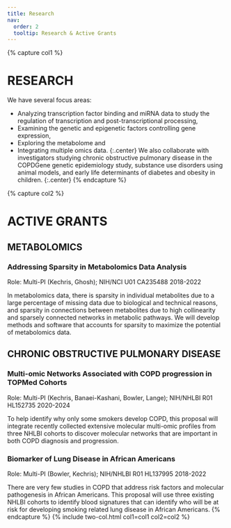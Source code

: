 ```yaml
---
title: Research
nav:
  order: 2
  tooltip: Research & Active Grants
---
```


{% capture col1 %}

# RESEARCH

We have several focus areas:
*  Analyzing transcription factor binding and miRNA data to study the regulation of transcription and post-transcriptional processing,
* Examining the genetic and epigenetic factors controlling gene expression, 
* Exploring the metabolome and 
* Integrating multiple omics data.
{:.center}
 We also collaborate with investigators studying chronic obstructive pulmonary 
disease in the COPDGene genetic epidemiology study, substance use disorders using animal models, and early life 
determinants of diabetes and obesity in children.
{:.center}
{% endcapture %}

{% capture col2 %}

# ACTIVE GRANTS

## METABOLOMICS

### Addressing Sparsity in Metabolomics Data Analysis
Role: Multi-PI (Kechris, Ghosh); NIH/NCI U01 CA235488 2018-2022

In metabolomics data, there is sparsity in individual metabolites due to a large percentage of missing data due to biological and technical reasons,
and sparsity in connections between metabolites due to high collinearity and sparsely connected networks in metabolic pathways.
 We will develop methods and software that accounts for sparsity to maximize the potential of metabolomics data.


## CHRONIC OBSTRUCTIVE PULMONARY DISEASE

### Multi-omic Networks Associated with COPD progression in TOPMed Cohorts
Role: Multi-PI (Kechris, Banaei-Kashani, Bowler, Lange); NIH/NHLBI R01 HL152735 2020-2024

To help identify why only some smokers develop COPD, this proposal will integrate recently collected extensive 
molecular multi-omic profiles from three NHLBI cohorts to discover molecular networks that are important in both 
COPD diagnosis and progression.

### Biomarker of Lung Disease in African Americans
Role: Multi-PI (Bowler, Kechris); NIH/NHLBI R01 HL137995 2018-2022

There are very few studies in COPD that address risk factors and molecular pathogenesis in African Americans.
This proposal will use three existing NHLBI cohorts to identify blood signatures that can identify who will be at risk 
for developing smoking related lung disease in African Americans.
{% endcapture %}
{% include two-col.html col1=col1 col2=col2 %}
